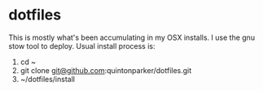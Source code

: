 dotfiles
========

This is mostly what's been accumulating in my OSX installs. I use the gnu stow tool to deploy. Usual install process is:

1. cd ~
2. git clone git@github.com:quintonparker/dotfiles.git
3. ~/dotfiles/install
